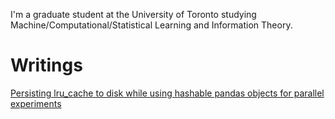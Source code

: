 I'm a graduate student at the University of Toronto studying Machine/Computational/Statistical Learning and Information Theory.


# Writings
[Persisting lru_cache to disk while using hashable pandas objects for parallel experiments](https://gist.github.com/dsevero/252a5f280600c6b1118ed42826d188a9)
